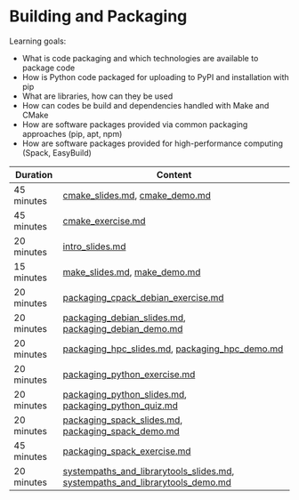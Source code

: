 # Building and Packaging

Learning goals:

- What is code packaging and which technologies are available to package code
- How is Python code packaged for uploading to PyPI and installation with pip
- What are libraries, how can they be used
- How can codes be build and dependencies handled with Make and CMake
- How are software packages provided via common packaging approaches (pip, apt, npm)
- How are software packages provided for high-performance computing (Spack, EasyBuild)

| Duration | Content |
| --- | --- |
| 45 minutes | [cmake_slides.md](https://github.com/Simulation-Software-Engineering/Lecture-Material/blob/main/03_building-and-packaging/cmake_slides.md), [cmake_demo.md](https://github.com/Simulation-Software-Engineering/Lecture-Material/blob/main/03_building-and-packaging/cmake_demo.md) |
| 45 minutes | [cmake_exercise.md](https://github.com/Simulation-Software-Engineering/Lecture-Material/blob/main/03_building-and-packaging/cmake_exercise.md) |
| 20 minutes | [intro_slides.md](https://github.com/Simulation-Software-Engineering/Lecture-Material/blob/main/03_building-and-packaging/intro_slides.md) |
| 15 minutes | [make_slides.md](https://github.com/Simulation-Software-Engineering/Lecture-Material/blob/main/03_building-and-packaging/make_slides.md), [make_demo.md](https://github.com/Simulation-Software-Engineering/Lecture-Material/blob/main/03_building-and-packaging/make_demo.md) |
| 20 minutes | [packaging_cpack_debian_exercise.md](https://github.com/Simulation-Software-Engineering/Lecture-Material/blob/main/03_building-and-packaging/packaging_cpack_debian_exercise.md) |
| 20 minutes | [packaging_debian_slides.md](https://github.com/Simulation-Software-Engineering/Lecture-Material/blob/main/03_building-and-packaging/packaging_debian_slides.md), [packaging_debian_demo.md](https://github.com/Simulation-Software-Engineering/Lecture-Material/blob/main/03_building-and-packaging/packaging_debian_demo.md) |
| 20 minutes | [packaging_hpc_slides.md](https://github.com/Simulation-Software-Engineering/Lecture-Material/blob/main/03_building-and-packaging/packaging_hpc_slides.md), [packaging_hpc_demo.md](https://github.com/Simulation-Software-Engineering/Lecture-Material/blob/main/03_building-and-packaging/packaging_hpc_demo.md) |
| 20 minutes | [packaging_python_exercise.md](https://github.com/Simulation-Software-Engineering/Lecture-Material/blob/main/03_building-and-packaging/packaging_python_exercise.md) |
| 20 minutes | [packaging_python_slides.md](https://github.com/Simulation-Software-Engineering/Lecture-Material/blob/main/03_building-and-packaging/packaging_python_slides.md), [packaging_python_quiz.md](https://github.com/Simulation-Software-Engineering/Lecture-Material/blob/main/03_building-and-packaging/packaging_python_quiz.md) |
| 20 minutes | [packaging_spack_slides.md](https://github.com/Simulation-Software-Engineering/Lecture-Material/blob/main/03_building-and-packaging/packaging_spack_slides.md), [packaging_spack_demo.md](https://github.com/Simulation-Software-Engineering/Lecture-Material/blob/main/03_building-and-packaging/packaging_spack_+demo.md) |
| 45 minutes | [packaging_spack_exercise.md](https://github.com/Simulation-Software-Engineering/Lecture-Material/blob/main/03_building-and-packaging/packaging_spack_exercise.md) |
| 20 minutes | [systempaths_and_librarytools_slides.md](https://github.com/Simulation-Software-Engineering/Lecture-Material/blob/main/03_building-and-packaging/systempaths_and_librarytools_slides.md), [systempaths_and_librarytools_demo.md](https://github.com/Simulation-Software-Engineering/Lecture-Material/blob/main/03_building-and-packaging/systempaths_and_librarytools_demo.md) |
